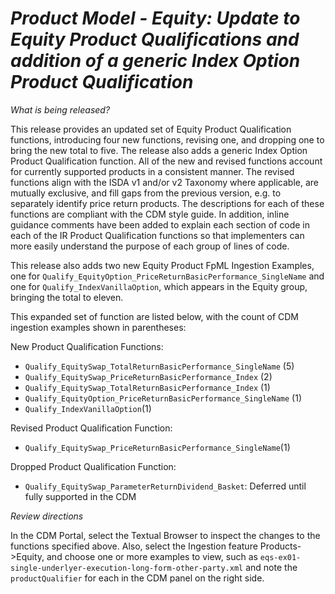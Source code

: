 # *Product Model - Equity: Update to Equity Product Qualifications and addition of a generic Index Option Product Qualification*

_What is being released?_

This release provides an updated set of Equity Product Qualification functions, introducing four new functions, revising one, and dropping one to bring the new total to five. The release also adds a generic Index Option Product Qualification function. All of the new and revised functions account for currently supported products in a consistent manner. The revised functions align with the ISDA v1 and/or v2 Taxonomy where applicable, are mutually exclusive, and fill gaps from the previous version, e.g. to separately identify price return products.  The descriptions for each of these functions are compliant with the CDM style guide.  In addition, inline guidance comments have been added to explain each section of code in each of the IR Product Qualification functions so that implementers can more easily understand the purpose of each group of lines of code.  

This release also adds two new Equity Product FpML Ingestion Examples, one for `Qualify_EquityOption_PriceReturnBasicPerformance_SingleName` and one for `Qualify_IndexVanillaOption`, which appears in the Equity group, bringing the total to eleven.

This expanded set of function are listed below, with the count of CDM ingestion examples shown in parentheses:

New Product Qualification Functions:
- `Qualify_EquitySwap_TotalReturnBasicPerformance_SingleName` (5)
- `Qualify_EquitySwap_PriceReturnBasicPerformance_Index` (2)
- `Qualify_EquitySwap_TotalReturnBasicPerformance_Index` (1)
- `Qualify_EquityOption_PriceReturnBasicPerformance_SingleName` (1)
- `Qualify_IndexVanillaOption`(1)

Revised Product Qualification Function:
- `Qualify_EquitySwap_PriceReturnBasicPerformance_SingleName`(1)

Dropped Product Qualification Function:
- `Qualify_EquitySwap_ParameterReturnDividend_Basket`: Deferred until fully supported in the CDM


_Review directions_

In the CDM Portal, select the Textual Browser to inspect the changes to the functions specified above.  Also, select the Ingestion feature Products->Equity, and choose one or more examples to view, such as `eqs-ex01-single-underlyer-execution-long-form-other-party.xml` and note the `productQualifier` for each in the CDM panel on the right side.

